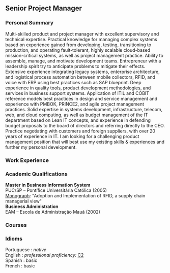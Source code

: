 ## Senior Project Manager

### Personal Summary

Multi-skilled product and project manager with excellent supervisory and technical expertise. Practical knowledge for managing complex systems based on experience gained from developing, testing, transitioning to production, and operating fault-tolerant, highly scalable cloud-based mission-critical systems, as well as project management practice. Ability to assemble, manage, and motivate development teams. Entrepreneur with a leadership spirit try to anticipate problems to mitigate their effects. Extensive experience integrating legacy systems, enterprise architecture, and logistical process automation between mobile collectors, RFID, and voice with ERP using best practices such as SAP blueprint. Deep experience in quality tools, product development methodologies, and services in business support systems. Application of ITIL and COBIT reference models best practices in design and service management and experience with PMBOK, PRINCE2, and agile project management practices. Solid expertise in systems development, infrastructure, telecom, web, and cloud computing, as well as budget management of the IT department based on Lean IT concepts, and experience in defending budget proposals to the board of directors and referring directly to the CEO. Practice negotiating with customers and foreign suppliers, with over 20 years of experience in IT. I am looking for a challenging product management position that will best use my existing skills & experiences and further my personal development.

### Work Experience
### Academic Qualifications<br>
 **Master in Business Information System**<br>
  PUC/SP – Pontífice Universitária Católica (2005)<br>
  [Monograph](http://mbis.pucsp.br/biblioteca/quental_resumo.php): "Adoption and Implementation of RFID, a supply chain managerial view"<br>
 **Business Administration**<br>
  EAM – Escola de Administração Mauá (2002)

### Courses
### Idioms<br>
Portuguese : _native_<br>
English : _professional proficiency:_ [C2](https://cert.efset.org/2MBRa1)<br>
Spanish : basic<br>
French : basic
